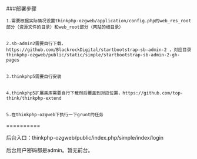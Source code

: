 ﻿###部署步骤

	1.需要根据实际情况设置thinkphp-ozgweb/application/config.php的web_res_root部分（资源文件的目录）和web_root部分（网站的根目录）


	2.sb-admin2需要自行下载，https://github.com/BlackrockDigital/startbootstrap-sb-admin-2 ，对应目录thinkphp-ozgweb/public/static/simple/startbootstrap-sb-admin-2-gh-pages


	3.thinkphp5需要自行安装


	4.thinkphp5扩展类库需要自行下载然后覆盖到对应位置，https://github.com/top-think/thinkphp-extend


	5.在thinkphp-ozgweb下执行一下grunt的任务


==========

后台入口：thinkphp-ozgweb/public/index.php/simple/index/login


后台用户密码都是admin。暂无前台。

